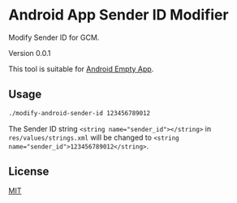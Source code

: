 # Android App Sender ID Modifier

Modify Sender ID for GCM.

Version 0.0.1

This tool is suitable for [Android Empty App](https://github.com/kaosf/android-empty-app).

## Usage

```sh
./modify-android-sender-id 123456789012
```

The Sender ID string `<string name="sender_id"></string>` in `res/values/strings.xml` will be changed to `<string name="sender_id">123456789012</string>`.

## License

[MIT](http://opensource.org/licenses/MIT)
